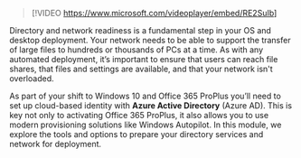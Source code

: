 > [!VIDEO https://www.microsoft.com/videoplayer/embed/RE2SuIb]

Directory and network readiness is a fundamental step in your OS and desktop deployment. Your network needs to be able to support the transfer of large files to hundreds or thousands of PCs at a time. As with any automated deployment, it’s important to ensure that users can reach file shares, that files and settings are available, and that your network isn't overloaded.

As part of your shift to Windows 10 and Office 365 ProPlus you’ll need to set up cloud-based identity with **Azure Active Directory** (Azure AD). This is key not only to activating Office 365 ProPlus, it also allows you to use modern provisioning solutions like Windows Autopilot. In this module, we explore the tools and options to prepare your directory services and network for deployment.

